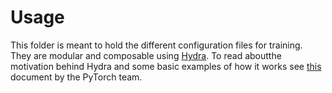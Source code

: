 # Usage
This folder is meant to hold the different configuration files for training. They are modular and composable using [Hydra](https://hydra.cc/docs/intro/). To read aboutthe motivation behind Hydra and some basic examples of how it works see [this](https://medium.com/pytorch/hydra-a-fresh-look-at-configuration-for-machine-learning-projects-50583186b710) document by the PyTorch team.